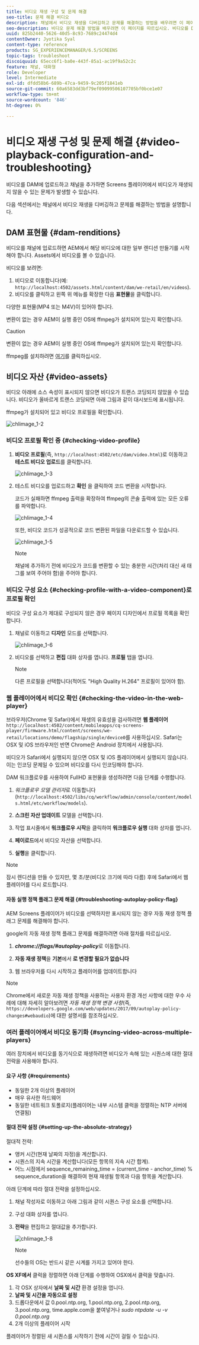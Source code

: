 ```yaml
---
title: 비디오 재생 구성 및 문제 해결
seo-title: 문제 해결 비디오
description: 채널에서 비디오 재생을 디버깅하고 문제를 해결하는 방법을 배우려면 이 페이지를 따르십시오.
seo-description: 비디오 문제 해결 방법을 배우려면 이 페이지를 따르십시오. 비디오를 DAM에 업로드하고 채널을 추가할 때 비디오가 Screens 플레이어에서 재생되지 않을 수 있는 문제가 발생할 수 있으며 이 섹션에서는 채널에서 비디오를 재생하는 방법을 디버깅하고 해결하는 방법을 설명합니다.
uuid: 825b2440-5626-40d5-8c93-7689c24474d4
contentOwner: Jyotika Syal
content-type: reference
products: SG_EXPERIENCEMANAGER/6.5/SCREENS
topic-tags: troubleshoot
discoiquuid: 65ecc6f1-ba0e-443f-85a1-ac19f9a52c2c
feature: 채널, 대화형
role: Developer
level: Intermediate
exl-id: dfdd58b6-689b-47ca-9459-9c205f1841eb
source-git-commit: 60a6583dd3bf79ef09099506107705bf0bce1e07
workflow-type: tm+mt
source-wordcount: '846'
ht-degree: 0%

---
```


# 비디오 재생 구성 및 문제 해결 {#video-playback-configuration-and-troubleshooting}

비디오를 DAM에 업로드하고 채널을 추가하면 Screens 플레이어에서 비디오가 재생되지 않을 수 있는 문제가 발생할 수 있습니다.

다음 섹션에서는 채널에서 비디오 재생을 디버깅하고 문제를 해결하는 방법을 설명합니다.

## DAM 표현물 {#dam-renditions}

비디오를 채널에 업로드하면 AEM에서 해당 비디오에 대한 일부 렌디션 만들기를 시작해야 합니다. Assets에서 비디오를 볼 수 있습니다.

비디오를 보려면:

1. 비디오로 이동합니다(예: `http://localhost:4502/assets.html/content/dam/we-retail/en/videos`).
1. 비디오를 클릭하고 왼쪽 위 메뉴를 확장한 다음 **표현물**&#x200B;을 클릭합니다.

다양한 표현물(MP4 또는 M4V)이 있어야 합니다.

변환이 없는 경우 AEM이 실행 중인 OS에 ffmpeg가 설치되어 있는지 확인합니다.

>[!CAUTION]
>
>변환이 없는 경우 AEM이 실행 중인 OS에 ffmpeg가 설치되어 있는지 확인합니다.
>
>ffmpeg를 설치하려면 [여기](https://www.ffmpeg.org/download.html)를 클릭하십시오.

## 비디오 자산 {#video-assets}

비디오 아래에 소스 속성이 표시되지 않으면 비디오가 트랜스 코딩되지 않았을 수 있습니다. 비디오가 올바르게 트랜스 코딩되면 아래 그림과 같이 대시보드에 표시됩니다.

ffmpeg가 설치되어 있고 비디오 프로필을 확인합니다.

![chlimage_1-2](assets/chlimage_1-2.png)

### 비디오 프로필 확인 중 {#checking-video-profile}

1. **비디오 프로필**(즉, `http://localhost:4502/etc/dam/video.html`)로 이동하고 **테스트 비디오 업로드**&#x200B;를 클릭합니다.

   ![chlimage_1-3](assets/chlimage_1-3.png)

1. 테스트 비디오를 업로드하고 **확인** 을 클릭하여 코드 변환을 시작합니다.

   코드가 실패하면 ffmpeg 출력을 확장하여 ffmpeg의 콘솔 출력에 있는 모든 오류를 파악합니다.

   ![chlimage_1-4](assets/chlimage_1-4.png)

   또한, 비디오 코드가 성공적으로 코드 변환된 파일을 다운로드할 수 있습니다.

   ![chlimage_1-5](assets/chlimage_1-5.png)

   >[!NOTE]
   >
   >채널에 추가하기 전에 비디오가 코드를 변환할 수 있는 충분한 시간(처리 대신 새 태그를 보여 주어야 함)을 주어야 합니다.

### 비디오 구성 요소 {#checking-profile-with-a-video-component}로 프로필 확인

비디오 구성 요소가 제대로 구성되지 않은 경우 페이지 디자인에서 프로필 목록을 확인합니다.

1. 채널로 이동하고 **디자인** 모드를 선택합니다.

   ![chlimage_1-6](assets/chlimage_1-6.png)

1. 비디오를 선택하고 **편집** 대화 상자를 엽니다. **프로필** 탭을 엽니다.

   >[!NOTE]
   >다른 프로필을 선택합니다(적어도 &quot;High Quality H.264&quot; 프로필이 있어야 함).

### 웹 플레이어에서 비디오 확인 {#checking-the-video-in-the-web-player}

브라우저(Chrome 및 Safari)에서 재생의 유효성을 검사하려면 **웹 플레이어** `http://localhost:4502/content/mobileapps/cq-screens-player/firmware.html/content/screens/we-retail/locations/demo/flagship/single/device0`를 사용하십시오. Safari는 OSX 및 iOS 브라우저인 반면 Chrome은 Android 장치에서 사용됩니다.

비디오가 Safari에서 실행되지 않으면 OSX 및 iOS 플레이어에서 실행되지 않습니다. 이는 인코딩 문제일 수 있으며 비디오를 다시 인코딩해야 합니다.

DAM 워크플로우를 사용하여 FullHD 표현물을 생성하려면 다음 단계를 수행합니다.

1. *워크플로우 모델 관리자*&#x200B;로 이동합니다(`http://localhost:4502/libs/cq/workflow/admin/console/content/models.html/etc/workflow/models`).
1. **스크린 자산 업데이트** 모델을 선택합니다.
1. 작업 표시줄에서 **워크플로우 시작**&#x200B;을 클릭하여 **워크플로우 실행** 대화 상자를 엽니다.

1. **페이로드**&#x200B;에서 비디오 자산을 선택합니다.
1. **실행**&#x200B;을 클릭합니다.

>[!NOTE]
>
>잠시 렌디션을 만들 수 있지만, 몇 초/분(비디오 크기에 따라 다름) 후에 Safari에서 웹 플레이어를 다시 로드합니다.

#### 자동 실행 정책 플래그 문제 해결 {#troubleshooting-autoplay-policy-flag}

AEM Screens 플레이어가 비디오를 선택하지만 표시되지 않는 경우 자동 재생 정책 플래그 문제를 해결해야 합니다.

google의 자동 재생 정책 플래그 문제를 해결하려면 아래 절차를 따르십시오.

1. ***chrome://flags/#autoplay-policy***&#x200B;로 이동합니다.
1. **자동 재생 정책**&#x200B;을 **기본**&#x200B;에서 **로 변경할 필요가 없습니다**

1. 웹 브라우저를 다시 시작하고 플레이어를 업데이트합니다

>[!NOTE]
>
>Chrome에서 새로운 자동 재생 정책을 사용하는 사용자 환경 개선 사항에 대한 우수 사례에 대해 자세히 알아보려면 *자동 재생 정책 변경 사항*(즉, `https://developers.google.com/web/updates/2017/09/autoplay-policy-changes#webaudio`)에 대한 설명서를 참조하십시오.

### 여러 플레이어에서 비디오 동기화 {#syncing-video-across-multiple-players}

여러 장치에서 비디오를 동기식으로 재생하려면 비디오가 속해 있는 시퀀스에 대한 절대 전략을 사용해야 합니다.

#### 요구 사항 {#requirements}

* 동일한 2개 이상의 플레이어
* 매우 유사한 하드웨어
* 동일한 네트워크 토폴로지(플레이어는 내부 시스템 클럭을 정렬하는 NTP 서버에 연결됨)

#### 절대 전략 설정 {#setting-up-the-absolute-strategy}

절대적 전략:

* 앵커 시간(현재 날짜의 자정)을 계산합니다.
* 시퀀스의 지속 시간을 계산합니다(모든 항목의 지속 시간 합계).
* 어느 시점에서 sequence_remaining_time = (current_time - anchor_time) % sequence_duration을 해결하여 현재 재생될 항목과 다음 항목을 계산합니다.

아래 단계에 따라 절대 전략을 설정하십시오.

1. 채널 작성자로 이동하고 아래 그림과 같이 시퀀스 구성 요소를 선택합니다.
1. 구성 대화 상자를 엽니다.
1. **전략**&#x200B;을 편집하고 절대값을 추가합니다.

   ![chlimage_1-8](assets/chlimage_1-8.png)

   >[!NOTE]
   >선수들의 OS는 반드시 같은 시계를 가지고 있어야 한다.

**OS XF에서** 클럭을 정렬하면 아래 단계를 수행하여 OSX에서 클럭을 맞춥니다.

1. 각 OSX 상자에서 **날짜 및 시간** 환경 설정을 엽니다.
1. **날짜 및 시간을 자동으로 설정**
1. 드롭다운에서 값 0.pool.ntp.org, 1.pool.ntp.org, 2.pool.ntp.org, 3.pool.ntp.org, time.apple.com을 붙여넣거나 *sudo ntpdate -u -v 0.pool.ntp.org*
1. 2개 이상의 플레이어 시작

플레이어가 정렬된 새 시퀀스를 시작하기 전에 시간이 걸릴 수 있습니다.

